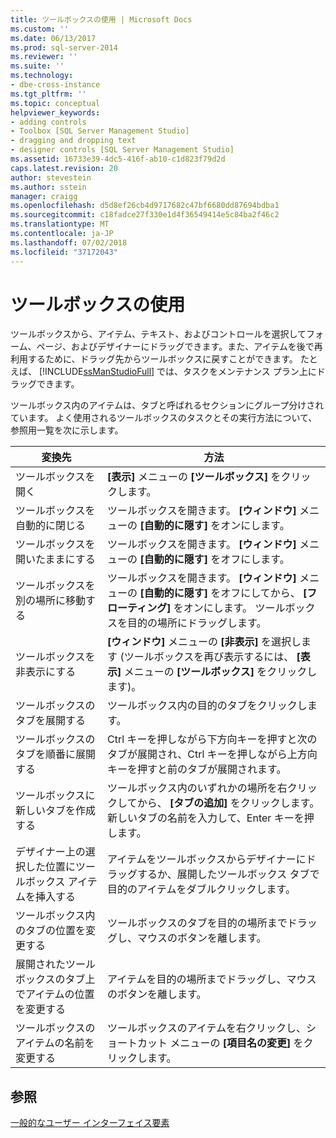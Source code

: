 ```yaml
---
title: ツールボックスの使用 | Microsoft Docs
ms.custom: ''
ms.date: 06/13/2017
ms.prod: sql-server-2014
ms.reviewer: ''
ms.suite: ''
ms.technology:
- dbe-cross-instance
ms.tgt_pltfrm: ''
ms.topic: conceptual
helpviewer_keywords:
- adding controls
- Toolbox [SQL Server Management Studio]
- dragging and dropping text
- designer controls [SQL Server Management Studio]
ms.assetid: 16733e39-4dc5-416f-ab10-c1d823f79d2d
caps.latest.revision: 20
author: stevestein
ms.author: sstein
manager: craigg
ms.openlocfilehash: d5d8ef26cb4d9717682c47bf6680dd87694bdba1
ms.sourcegitcommit: c18fadce27f330e1d4f36549414e5c84ba2f46c2
ms.translationtype: MT
ms.contentlocale: ja-JP
ms.lasthandoff: 07/02/2018
ms.locfileid: "37172043"
---
```

# <a name="use-the-toolbox"></a>ツールボックスの使用
  ツールボックスから、アイテム、テキスト、およびコントロールを選択してフォーム、ページ、およびデザイナーにドラッグできます。また、アイテムを後で再利用するために、ドラッグ先からツールボックスに戻すことができます。 たとえば、 [!INCLUDE[ssManStudioFull](../includes/ssmanstudiofull-md.md)] では、タスクをメンテナンス プラン上にドラッグできます。  
  
 ツールボックス内のアイテムは、タブと呼ばれるセクションにグループ分けされています。 よく使用されるツールボックスのタスクとその実行方法について、参照用一覧を次に示します。  
  
|変換先|方法|  
|--------|-------------|  
|ツールボックスを開く|**[表示]** メニューの **[ツールボックス]** をクリックします。|  
|ツールボックスを自動的に閉じる|ツールボックスを開きます。 **[ウィンドウ]** メニューの **[自動的に隠す]** をオンにします。|  
|ツールボックスを開いたままにする|ツールボックスを開きます。 **[ウィンドウ]** メニューの **[自動的に隠す]** をオフにします。|  
|ツールボックスを別の場所に移動する|ツールボックスを開きます。 **[ウィンドウ]** メニューの **[自動的に隠す]** をオフにしてから、 **[フローティング]** をオンにします。 ツールボックスを目的の場所にドラッグします。|  
|ツールボックスを非表示にする|**[ウィンドウ]** メニューの **[非表示]** を選択します (ツールボックスを再び表示するには、 **[表示]** メニューの **[ツールボックス]** をクリックします)。|  
|ツールボックスのタブを展開する|ツールボックス内の目的のタブをクリックします。|  
|ツールボックスのタブを順番に展開する|Ctrl キーを押しながら下方向キーを押すと次のタブが展開され、Ctrl キーを押しながら上方向キーを押すと前のタブが展開されます。|  
|ツールボックスに新しいタブを作成する|ツールボックス内のいずれかの場所を右クリックしてから、 **[タブの追加]** をクリックします。新しいタブの名前を入力して、Enter キーを押します。|  
|デザイナー上の選択した位置にツールボックス アイテムを挿入する|アイテムをツールボックスからデザイナーにドラッグするか、展開したツールボックス タブで目的のアイテムをダブルクリックします。|  
|ツールボックス内のタブの位置を変更する|ツールボックスのタブを目的の場所までドラッグし、マウスのボタンを離します。|  
|展開されたツールボックスのタブ上でアイテムの位置を変更する|アイテムを目的の場所までドラッグし、マウスのボタンを離します。|  
|ツールボックスのアイテムの名前を変更する|ツールボックスのアイテムを右クリックし、ショートカット メニューの **[項目名の変更]** をクリックします。|  
  
## <a name="see-also"></a>参照  
 [一般的なユーザー インターフェイス要素](general-user-interface-elements.md)  
  
  
